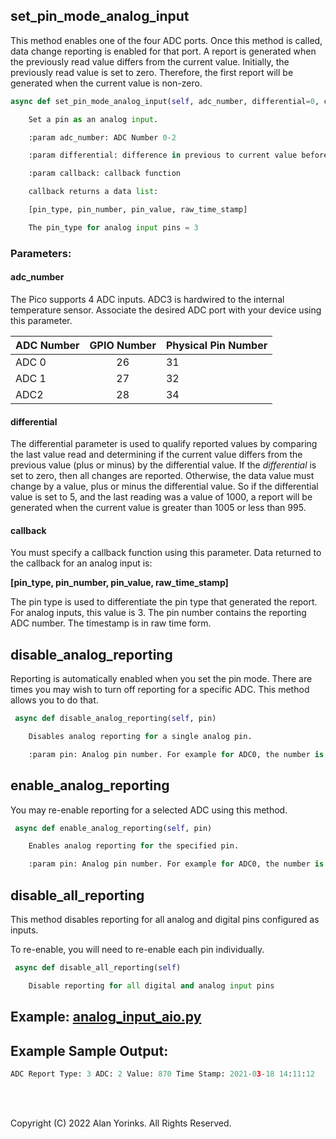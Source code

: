 ## set_pin_mode_analog_input

This method enables one of the four ADC ports. Once this method is called, data change 
reporting is enabled for that port. A report is generated 
when the previously read value differs from the current value. Initially, the 
previously read value is set to zero. Therefore, the first report will be generated 
when the current value is non-zero.

```python
async def set_pin_mode_analog_input(self, adc_number, differential=0, callback=None)

    Set a pin as an analog input.

    :param adc_number: ADC Number 0-2 

    :param differential: difference in previous to current value before report will be generated

    :param callback: callback function

    callback returns a data list:

    [pin_type, pin_number, pin_value, raw_time_stamp]

    The pin_type for analog input pins = 3
```
### Parameters:

#### adc_number

The Pico supports 4 ADC inputs. ADC3 is hardwired to the internal temperature sensor. 
Associate the desired ADC port with your device using this parameter.

| ADC Number                     |       GPIO Number       | Physical Pin Number       |
|--------------------------------|:-----------------------:|:--------------------------|
| ADC 0                          |           26            | 31                        |
| ADC 1                          |           27            | 32                        |
| ADC2                           |           28            | 34                        |

#### differential

The differential parameter is used to qualify reported values by comparing the last 
value read and determining if the current value differs from the previous value 
(plus or minus) by the differential value.
If the _differential_ is
set to zero, then all changes are reported. Otherwise, the data value must change by a 
value, plus or minus the differential value.
 So if the differential 
value is set to 5, and the last reading was a
value of 1000, a report will be generated when the current value is greater 
than 1005 or less than 995.


#### callback
You must specify a callback function using this parameter. Data returned to the 
callback for an analog input is: 

**[pin_type, pin_number, pin_value, raw_time_stamp]**

The pin type is used to differentiate the pin type that generated the report. For 
analog inputs, this value is 3. The pin number contains the reporting ADC number. The 
timestamp is in raw time form. 

## disable_analog_reporting

Reporting is automatically enabled when you set the pin mode. There are times you may 
wish to turn  off reporting for a specific ADC. This method allows you to do that.

```python
 async def disable_analog_reporting(self, pin)

    Disables analog reporting for a single analog pin.

    :param pin: Analog pin number. For example for ADC0, the number is 0.
```

## enable_analog_reporting

You may re-enable reporting for a selected ADC using this method.

```python
 async def enable_analog_reporting(self, pin)

    Enables analog reporting for the specified pin.

    :param pin: Analog pin number. For example for ADC0, the number is 0.
```

## disable_all_reporting

This method disables reporting for all analog and digital pins configured as inputs.

To re-enable, you will need to re-enable each pin individually.

```python
 async def disable_all_reporting(self)

    Disable reporting for all digital and analog input pins
```

## Example: [analog_input_aio.py](https://github.com/MrYsLab/telemetrix-rpi-pico-w/blob/master/examples_aio/analog_input_aio.py)

## Example Sample Output:

```python
ADC Report Type: 3 ADC: 2 Value: 870 Time Stamp: 2021-03-18 14:11:12
```
<br>
<br>

Copyright (C) 2022 Alan Yorinks. All Rights Reserved.
